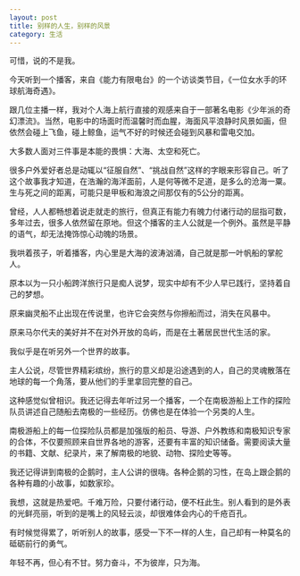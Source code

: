 ```yaml
---
layout: post
title: 别样的人生，别样的风景
category: 生活
---
```


可惜，说的不是我。

今天听到一个播客，来自《能力有限电台》的一个访谈类节目，《一位女水手的环球航海奇遇》。

跟几位主播一样，我对个人海上航行直接的观感来自于一部著名电影《少年派的奇幻漂流》。当然，电影中的场面时而温馨时而血腥，海面风平浪静时风景如画，但依然会碰上飞鱼，碰上鲸鱼，运气不好的时候还会碰到风暴和雷电交加。

大多数人面对三件事是本能的畏惧：大海、太空和死亡。

很多户外爱好者总是动辄以“征服自然”、“挑战自然”这样的字眼来形容自己。听了这个故事我才知道，在浩瀚的海洋面前，人是何等微不足道，是多么的沧海一粟。生与死之间的距离，可能只是甲板和海浪之间那仅有的5公分的距离。

曾经，人人都畅想着说走就走的旅行，但真正有能力有魄力付诸行动的屈指可数，多年过去，很多人依然留在原地。但这个播客的主人公就是一个例外。虽然是平静的语气，却无法掩饰惊心动魄的场景。

我哄着孩子，听着播客，内心里是大海的波涛汹涌，自己就是那一叶帆船的掌舵人。

原本以为一只小船跨洋旅行只是痴人说梦，现实中却有不少人早已践行，坚持着自己的梦想。

原来幽灵船不止出现在传说里，也许它会突然与你擦船而过，消失在风暴中。

原来马尔代夫的美好并不在对外开放的岛屿，而是在土著居民世代生活的家。

我似乎是在听另外一个世界的故事。

主人公说，尽管世界精彩缤纷，旅行的意义却是沿途遇到的人，自己的灵魂散落在地球的每一个角落，要从他们的手里拿回完整的自己。

这种感觉似曾相识。我还记得去年听过另一个播客，一个在南极游船上工作的探险队员讲述自己随船去南极的一些经历。仿佛也是在体验一个另类的人生。

南极游船上的每一位探险队员都是加强版的船员、导游、户外教练和南极知识专家的合体，不仅要照顾来自世界各地的游客，还要有丰富的知识储备。需要阅读大量的书籍、文献、纪录片，来了解南极的地貌、动物、探险史等等。

我还记得讲到南极的企鹅时，主人公讲的很嗨。各种企鹅的习性，在岛上跟企鹅的各种有趣的小故事，如数家珍。

我想，这就是热爱吧。千难万险，只要付诸行动，便不枉此生。别人看到的是外表的光鲜亮丽，听到的是嘴上的风轻云淡，却很难体会内心的千疮百孔。

有时候觉得累了，听听别人的故事，感受一下不一样的人生，自己却有一种莫名的砥砺前行的勇气。

年轻不再，但心有不甘。努力奋斗，不为彼岸，只为海。
